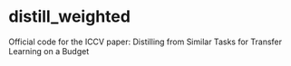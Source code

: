 # distill_weighted
Official code for the ICCV paper: Distilling from Similar Tasks for Transfer Learning on a Budget

